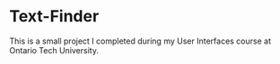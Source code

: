 # Text-Finder

This is a small project I completed during my User Interfaces course at Ontario Tech University. 
